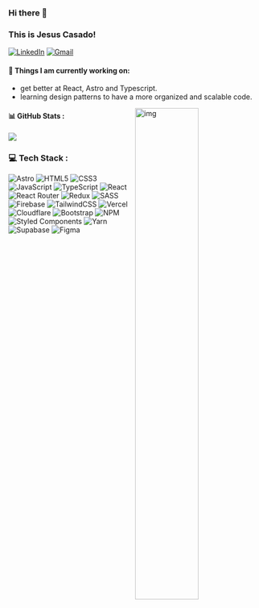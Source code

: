 ### Hi there 👋 
### This is Jesus Casado!

[![LinkedIn](https://img.shields.io/badge/LinkedIn-%230077B5.svg?logo=linkedin&logoColor=white)](https://www.linkedin.com/in/jesus-e-casado-67a725279/) [![Gmail](https://img.shields.io/badge/-Gmail-c14438?style=flat&logo=Gmail&logoColor=white)](mailto:esmilcasado901@gmail.com)

#### 🌱 Things I am currently working on:
  - get better at React, Astro and Typescript.
  - learning design patterns to have a more organized and scalable code.
  <img align="right" alt="img" src="https://cdn.pixabay.com/photo/2024/05/15/20/57/developer-8764519_1280.jpg" width="50%" height="auto" />
 

#### 📊 GitHub Stats :

![](https://github-readme-stats.vercel.app/api?username=Casadjes) 


### 💻 Tech Stack :
<img src="https://camo.githubusercontent.com/1b02e4740f3a223bb8693de433e0f0c34427c00db943e39e5d5d44d1a53c53b3/68747470733a2f2f696d672e736869656c64732e696f2f62616467652f617374726f2d2532333243323035322e7376673f7374796c653d666f722d7468652d6261646765266c6f676f3d617374726f266c6f676f436f6c6f723d7768697465" alt="Astro" data-canonical-src="https://img.shields.io/badge/astro-%232C2052.svg?style=for-the-badge&amp;logo=astro&amp;logoColor=white" style="max-width: 100%;"> ![HTML5](https://img.shields.io/badge/html5-%23E34F26.svg?style=for-the-badge&logo=html5&logoColor=white) ![CSS3](https://img.shields.io/badge/css3-%231572B6.svg?style=for-the-badge&logo=css3&logoColor=white)
![JavaScript](https://img.shields.io/badge/javascript-%23323330.svg?style=for-the-badge&logo=javascript&logoColor=%23F7DF1E) ![TypeScript](https://img.shields.io/badge/typescript-%23007ACC.svg?style=for-the-badge&logo=typescript&logoColor=white) ![React](https://img.shields.io/badge/react-%2320232a.svg?style=for-the-badge&logo=react&logoColor=%2361DAFB) ![React Router](https://img.shields.io/badge/React_Router-CA4245?style=for-the-badge&logo=react-router&logoColor=white) ![Redux](https://img.shields.io/badge/redux-%23593d88.svg?style=for-the-badge&logo=redux&logoColor=white) ![SASS](https://img.shields.io/badge/SASS-hotpink.svg?style=for-the-badge&logo=SASS&logoColor=white)  ![Firebase](https://img.shields.io/badge/firebase-%23039BE5.svg?style=for-the-badge&logo=firebase) ![TailwindCSS](https://img.shields.io/badge/tailwindcss-%2338B2AC.svg?style=for-the-badge&logo=tailwind-css&logoColor=white) ![Vercel](https://img.shields.io/badge/vercel-%23000000.svg?style=for-the-badge&logo=vercel&logoColor=white) ![Cloudflare](https://img.shields.io/badge/Cloudflare-F38020?style=for-the-badge&logo=Cloudflare&logoColor=white) ![Bootstrap](https://img.shields.io/badge/bootstrap-%23563D7C.svg?style=for-the-badge&logo=bootstrap&logoColor=white) ![NPM](https://img.shields.io/badge/NPM-%23000000.svg?style=for-the-badge&logo=npm&logoColor=white)   ![Styled Components](https://img.shields.io/badge/styled--components-DB7093?style=for-the-badge&logo=styled-components&logoColor=white) ![Yarn](https://img.shields.io/badge/yarn-%232C8EBB.svg?style=for-the-badge&logo=yarn&logoColor=white) 	![Supabase](https://img.shields.io/badge/Supabase-3ECF8E?style=for-the-badge&logo=supabase&logoColor=white) 	![Figma](https://img.shields.io/badge/figma-%23F24E1E.svg?style=for-the-badge&logo=figma&logoColor=white)
